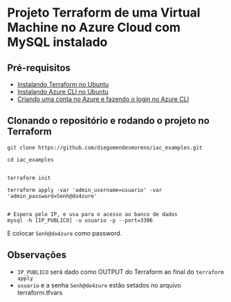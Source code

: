 # Projeto Terraform de uma Virtual Machine no Azure Cloud com MySQL instalado

## Pré-requisitos

- [Instalando Terraform no Ubuntu](https://www.terraform.io/docs/cli/install/apt.html)
- [Instalando Azure CLI no Ubuntu](https://docs.microsoft.com/pt-br/cli/azure/install-azure-cli-linux?pivots=apt)
- [Criando uma conta no Azure e fazendo o login no Azure CLI](https://learn.hashicorp.com/tutorials/terraform/azure-build#prerequisites)


## Clonando o repositório e rodando o projeto no Terraform
```
git clone https://github.com/diegomendesmoreno/iac_examples.git

cd iac_examples


terraform init

terraform apply -var 'admin_username=usuario' -var 'admin_password=Senh@do4zure'


# Espera pelo IP, e usa para o acesso ao banco de dados
mysql -h [IP_PUBLICO] -u usuario -p --port=3306
```
E colocar `Senh@do4zure` como password.

## Observações

- `IP_PUBLICO` será dado como OUTPUT do Terraform ao final do `terraform apply`
- `usuario` e a senha `Senh@do4zure` estão setados no arquivo terraform.tfvars
